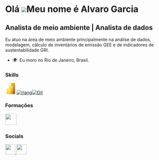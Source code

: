 Olá ![](https://user-images.githubusercontent.com/18350557/176309783-0785949b-9127-417c-8b55-ab5a4333674e.gif)Meu nome é Alvaro Garcia
=====================================================================================================================================

Analista de meio ambiente | Analista de dados
---------------------------------------------

Eu atuo na área de meio ambiente principalmente na análise de dados, modelagem, cálculo de inventários de emissão GEE e de indicadores de sustentabilidade GRI.

* 🌍  Eu moro no Rio de Janeiro, Brasil.

### Skills


<p align="left">
<a href= "https://powerbi.microsoft.com/pt-br/landing/free-account/?ef_id=_k_Cj0KCQiAnfmsBhDfARIsAM7MKi1b_5Bm-46pJU01I3L4Uz2fzS7HofQAZYjs4T9HKIKJfwu7UHhYNuMaAny_EALw_wcB_k_&OCID=AIDcmmk4cy2ahx_SEM__k_Cj0KCQiAnfmsBhDfARIsAM7MKi1b_5Bm-46pJU01I3L4Uz2fzS7HofQAZYjs4T9HKIKJfwu7UHhYNuMaAny_EALw_wcB_k_&gad_source=1&gclid=Cj0KCQiAnfmsBhDfARIsAM7MKi1b_5Bm-46pJU01I3L4Uz2fzS7HofQAZYjs4T9HKIKJfwu7UHhYNuMaAny_EALw_wcB" target="_blank" rel="noreferrer"><img src= "480px-New_Power_BI_Logo.svg.png" width="36" height="36" href="https://www.r-project.org/" target="_blank" rel="noreferrer"><img src="https://raw.githubusercontent.com/danielcranney/readme-generator/main/public/icons/skills/rlang-colored.svg" width="36" height="36" alt="rlang"/></a><a href="https://git-scm.com/" target="_blank" rel="noreferrer"><img src="https://raw.githubusercontent.com/danielcranney/readme-generator/main/public/icons/skills/git-colored.svg" width="36" height="36" alt="Git" /></a>
</p>

### Formações
<p align="left">
<a href= "https://www.linkedin.com/school/dio-makethechange/" target="_blank" rel="noreferrer"><img src= "https://hermes.dio.me/tracks/b9b2973e-b2be-4bf0-b6b2-57a6c8354a95.png" width="36" height="36"/></a>
</p>

### Socials

<p align="left"> <a href="https://www.github.com/alv-garcia" target="_blank" rel="noreferrer"> <picture> <source media="(prefers-color-scheme: dark)" srcset="https://raw.githubusercontent.com/danielcranney/readme-generator/main/public/icons/socials/github-dark.svg" /> <source media="(prefers-color-scheme: light)" srcset="https://raw.githubusercontent.com/danielcranney/readme-generator/main/public/icons/socials/github.svg" /> <img src="https://raw.githubusercontent.com/danielcranney/readme-generator/main/public/icons/socials/github.svg" width="32" height="32" /> </picture> </a> <a href="https://www.linkedin.com/in/alvaro-silveira-62a770176" target="_blank" rel="noreferrer"> <picture> <source media="(prefers-color-scheme: dark)" srcset="https://raw.githubusercontent.com/danielcranney/readme-generator/main/public/icons/socials/linkedin-dark.svg" /> <source media="(prefers-color-scheme: light)" srcset="https://raw.githubusercontent.com/danielcranney/readme-generator/main/public/icons/socials/linkedin.svg" /> <img src="https://raw.githubusercontent.com/danielcranney/readme-generator/main/public/icons/socials/linkedin.svg" width="32" height="32" /> </picture> </a></p>

